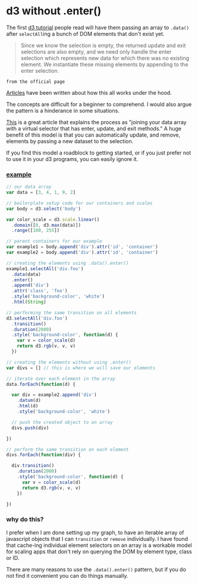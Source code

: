 # d3 without .enter()

The first [d3 tutorial](http://bost.ocks.org/mike/bar/) people read will have them passing an array to `.data()` after `selectAll`ing a bunch of DOM elements that don't exist yet.  

> Since we know the selection is empty, the returned update and exit selections are also empty, and we need only handle the enter selection which represents new data for which there was no existing element. We instantiate these missing elements by appending to the enter selection.

`from the official page`

[Articles](http://alignedleft.com/tutorials/d3/binding-data) have been written about how this all works under the hood.

The concepts are difficult for a beginner to comprehend. I would also argue the pattern is a hinderance in some situations.

[This](https://www.dashingd3js.com/binding-data-to-dom-elements) is a great article that explains the process as "joining your data array with a virtual selector that has enter, update, and exit methods."  A huge benefit of this model is that you can automatically update, and remove, elements by passing a new dataset to the selection.

If you find this model a roadblock to getting started, or if you just prefer not to use it in your d3 programs, you can easily ignore it.

### [example](http://codepen.io/billautomata/pen/zGapOR/)

```javascript
// our data array
var data = [3, 4, 1, 9, 2]

// boilerplate setup code for our containers and scales
var body = d3.select('body')

var color_scale = d3.scale.linear()
  .domain([0, d3.max(data)])
  .range([100, 255])

// parent containers for our example
var example1 = body.append('div').attr('id', 'container')
var example2 = body.append('div').attr('id', 'container')

// creating the elements using .data().enter()
example1.selectAll('div.foo')
  .data(data)
  .enter()
  .append('div')
  .attr('class', 'foo')
  .style('background-color', 'white')
  .html(String)

// performing the same transition on all elements
d3.selectAll('div.foo')
  .transition()
  .duration(2000)
  .style('background-color', function(d) {
    var v = color_scale(d)
    return d3.rgb(v, v, v)
  })

// creating the elements without using .enter()
var divs = [] // this is where we will save our elements

// iterate over each element in the array
data.forEach(function(d) {

  var div = example2.append('div')
    .datum(d)
    .html(d)
    .style('background-color', 'white')

  // push the created object to an array
  divs.push(div)

})

// perform the same transition on each element
divs.forEach(function(div) {

  div.transition()
    .duration(2000)
    .style('background-color', function(d) {
      var v = color_scale(d)
      return d3.rgb(v, v, v)
    })

})
```

### why do this?

I prefer when I am done setting up my graph, to have an iterable array of javascript objects that I can `transition` or `remove` individually.  I have found that cache-ing individual element selectors on an array is a workable model for scaling apps that don't rely on querying the DOM by element type, class or ID.

There are many reasons to use the `.data().enter()` pattern, but if you do not find it convenient you can do things manually.
